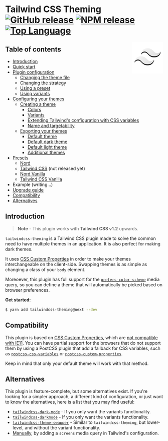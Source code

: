 # Tailwind CSS Theming [![GitHub release](https://img.shields.io/github/v/release/hawezo/tailwindcss-theming?include_prereleases&style=flat-square)](https://github.com/hawezo/tailwindcss-theming/releases) [![NPM release](https://img.shields.io/npm/v/tailwindcss-theming?style=flat-square)](https://npmjs.com/package/tailwindcss-theming) [![Top Language](https://img.shields.io/github/languages/top/hawezo/tailwindcss-theming?style=flat-square)]() 

[<img src="logo.svg" align="right" width="100">]()

## Table of contents

- [Introduction](#introduction)
- [Quick start](docs/quick-start.md)
- [Plugin configuration](docs/configuration.md)
    - [Changing the theme file](docs/configuration.md#changing-the-theme-file)
    - [Changing the strategy](docs/configuration.md#changing-the-strategy)
    - [Using a preset](docs/configuration.md#using-a-preset)
    - [Using variants](docs/configuration.md#using-variants)
- [Configuring your themes](docs/themes.md#configuring-your-themes)
    - [Creating a theme](docs/themes.md#creating-a-theme)
        - [Colors](docs/themes.md#colors)
        - [Variants](docs/themes.md#variants)
        - [Extending Tailwind's configuration with CSS variables](docs/themes.md#extending-tailwinds-configuration-with-css-variables)
        - [Name and targetability](docs/themes.md#name-and-targetability)
    - [Exporting your themes](docs/themes.md#exporting-your-themes)
        - [Default theme](docs/themes.md#default-theme)
        - [Default dark theme](docs/themes.md#default-dark-theme)
        - [Default light theme](docs/themes.md#default-light-theme)
        - [Additional themes](docs/themes.md#additional-themes)
- [Presets](docs/presets.md#introduction)
    - [Nord](docs/presets.md#nord)
    - [Tailwind CSS](docs/presets.md#tailwind-css) (not released yet)
    - [Nord Vanilla](docs/presets.md#nord-vanilla)
    - [Tailwind CSS Vanilla](docs/presets.md#tailwind-css-vanilla)
- Example (writing...)
- [Upgrade guide](docs/upgrading.md)
- [Compatibility](#compatibility)
- [Alternatives](#alternatives)

## Introduction

> **Note** - This plugin works with **Tailwind CSS v1.2** upwards.

`tailwindcss-theming` is a Tailwind CSS plugin made to solve the common need to have multiple themes in an application. It is also perfect for making dark themes.

It uses [CSS Custom Properties](https://developer.mozilla.org/en-US/docs/Web/CSS/--*) in order to make your themes interchangeable on the client-side. Swapping themes is as simple as changing a class of your `body` element. 

Moreoever, this plugin has full support for the [`prefers-color-scheme`](https://developer.mozilla.org/fr/docs/Web/CSS/@media/prefers-color-scheme) media query, so you can define a theme that will automatically be picked based on browser preferences. 

**Get started:**

```bash
$ yarn add tailwindcss-theming@next --dev
```

## Compatibility 

This plugin is based on [CSS Custom Properties](https://developer.mozilla.org/en-US/docs/Web/CSS/--*), which are [not compatible with IE11](https://caniuse.com/#feat=css-variables). You can have partial support for the browsers that do not support them by using a PostCSS plugin that add a fallback for CSS variables, such as [`postcss-css-variables`](https://github.com/MadLittleMods/postcss-css-variables) or [`postcss-custom-properties`](https://github.com/postcss/postcss-custom-properties). 

Keep in mind that only your default theme will work with that method.

## Alternatives 

This plugin is feature-complete, but some alternatives exist. If you're looking for a simpler approach, a different kind of configuration, or just want to know the alternatives, here is a list that you may find useful:

- [`tailwindcss-dark-mode`](https://github.com/ChanceArthur/tailwindcss-dark-mode) - If you only want the variants functionality.
- [`tailwindcss-darkmode`](https://github.com/danestves/tailwindcss-darkmode) - If you only want the variants functionality.
- [`tailwindcss-theme-swapper`](https://github.com/crswll/tailwindcss-theme-swapper) - Similar to `tailwindcss-theming`, but lower-level, and without the variant functionality.
- [Manually](https://tailwindcss.com/docs/breakpoints/#dark-mode), by adding a `screens` media query in Tailwind's configuration.
